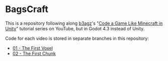 # BagsCraft

This is a repository following along [b3agz][gh-b3agz]'s "[Code a Game Like Minecraft in Unity][yt-playlist]" tutorial series on YouTube, but in Godot 4.3 instead of Unity.

Code for each video is stored in separate branches in this repository:
- [01 - The First Voxel][gh-01]
- [02 - The First Chunk][gh-02]

[gh-b3agz]: https://github.com/b3agz
[yt-playlist]: https://www.youtube.com/playlist?list=PLVsTSlfj0qsWEJ-5eMtXsYp03Y9yF1dEn
[gh-01]: https://github.com/lodicolo/bagscraft/tree/01-the_first_voxel
[gh-02]: https://github.com/lodicolo/bagscraft/tree/02-the_first_chunk

